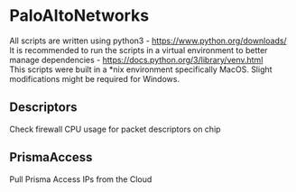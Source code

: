 # PaloAltoNetworks
All scripts are written using python3 - https://www.python.org/downloads/  
It is recommended to run the scripts in a virtual environment to better manage dependencies - https://docs.python.org/3/library/venv.html  
This scripts were built in a *nix environment specifically MacOS. Slight modifications might be required for Windows.

## Descriptors
Check firewall CPU usage for packet descriptors on chip

## PrismaAccess
Pull Prisma Access IPs from the Cloud